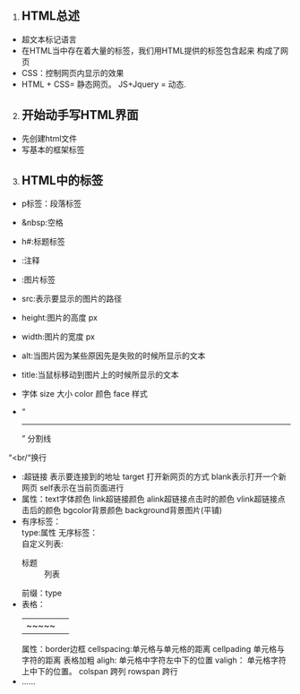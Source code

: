 1. ## HTML总述

+ 超文本标记语言
+ 在HTML当中存在着大量的标签，我们用HTML提供的标签包含起来
  构成了网页
+ CSS：控制网页内显示的效果
+ HTML + CSS= 静态网页。
  JS+Jquery = 动态.

2. ## 开始动手写HTML界面

+ 先创建html文件
+ 写基本的框架标签

3. ## HTML中的标签

+ p标签：段落标签
+ &nbsp:空格
+ h#:标题标签
+ <!--    -->:注释
+ <img/>:图片标签
+ src:表示要显示的图片的路径
+ height:图片的高度 px
+ width:图片的宽度 px
+ alt:当图片因为某些原因先是失败的时候所显示的文本
+ title:当鼠标移动到图片上的时候所显示的文本
+ <font></font>字体 size 大小 color 颜色 face 样式

+ “<hr/>” 分割线

“<br/“换行

+ <a></a>:超链接 表示要连接到的地址 target 打开新网页的方式 blank表示打开一个新网页 self表示在当前页面进行
+ <body><body/>属性：text字体颜色 link超链接颜色 alink超链接点击时的颜色 vlink超链接点击后的颜色 bgcolor背景颜色 background背景图片(平铺)
+ 有序标签：<ol></ol> type:属性 无序标签：<ul></ul> 自定义列表: <dl>	<dt>  标题 </dt><dd> 列表 </dd>	</dl> 前缀：type
+ 表格：<table><tr><td>~~~~~<td></tr></table> 属性：border边框 cellspacing:单元格与单元格的距离 cellpading 单元格与字符的距离 <th></th>表格加粗 aligh: 单元格中字符左中下的位置 valigh： 单元格字符上中下的位置。 colspan 跨列   rowspan 跨行
+ ......